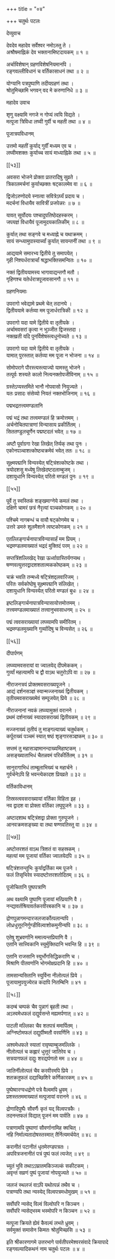 +++
title = "०४"

+++
चतुर्थः पटलः  

देव्युवाच  

देवदेव महादेव सर्वेश्वर नमोऽस्तु ते ।  
अश्रौषमाह्निकं देव भक्तानामिष्टदायकम् ॥ १ ॥  

अर्चाविशेषान् ग्रहणविशेषनियमानपि ।  
रङ्गवल्लीविधानं च वर्तिकासाधनं तथा ॥ २ ॥  

योग्यानि पत्रपुष्पाणि तदीयग्रहणं तथा ।  
श्रोतुमिच्छामि भगवन् वद मे करुणानिधे ॥ ३ ॥  

महादेव उवाच  

शृणु वक्ष्यामि नगजे न गोप्यं त्वयि विद्यते ।  
मत्पूजा त्रिविधा लघ्वी गुर्वी च महती तथा ॥ ४ ॥  

पूजात्रयविधानम्   

उत्तमो महतीं कुर्याद् गुर्वीं मध्यम एव च ।  
लघ्वीमशक्तः कुर्याच्च सायं माध्याह्निके तथा ॥ ५ ॥  

[[५३]]

अवसरा भोजने प्रोक्ता प्रातरादिषु सुव्रते ।  
त्रिकालमर्चनां कुर्याच्छक्तः षट्कालमेव वा ॥ ६ ॥  

द्विजोऽरुणोदये स्नात्वा सवित्रेऽर्घ्यं प्रदाय च ।  
मदर्चनां विधायैव सावित्रीं प्रजपेन्नरः ॥ ७ ॥  

यावत् सूर्योदयः पश्चादुपतिष्ठेदहस्करम् ।  
जपयज्ञं विधायैवं पूजामुदयकालिकीम् ॥ ८ ॥  

कुर्यात् तथा सङ्गवे च मध्याह्ने च यथाक्रमम् ।  
सायं सन्ध्यामुपास्यार्च्यां कुर्यात् सायन्तनीं तथा ॥ ९ ॥  

आद्ययामे समारभ्य द्वितीये तु समापयेत् ।  
गृही निश्यर्धरात्रार्चां श्रद्धाभक्तिसमन्वितः ॥ १० ॥  

नक्तं द्वितीययामस्य भागावाद्यन्तगौ मतौ ।  
गृहिणश्च यतेर्धरात्रपूजावसानगौ ॥ ११ ॥  

ग्रहणनियमाः  

उपरागो भवेद्यामे प्रथमे चेत् तदानघे ।  
द्वितीययामे कर्तव्या मम पूजार्धरात्रिकी ॥ १२ ॥  

उपरागो यदा यामे द्वितीये वा तृतीयके ।  
अर्चामवसरां कृत्वा न भुञ्जीत द्विजस्तदा ।  
नक्तव्रती यदि पुनर्विशेषस्त्वधुनोच्यते ॥ १३ ॥  

उपरागो यदा यामे द्वितीये वा तृतीयके ।  
यामात् पुरस्तात् कर्तव्या मम पूजा न भोजना ॥ १४ ॥  

सोमोपरागे पौरस्त्यस्त्याज्यो यामस्तु भोजने ।  
तत्पूर्वः शस्यते कालो नित्यनक्तोपजीविनाम् ॥ १५ ॥  

ग्रस्तेऽप्यस्तमिते भानौ नोपवासो नियुज्यते ।  
यतः प्रसादः संसेव्यो नियतं नक्तभोजिनाम् ॥ १६ ॥  

पद्मभद्रतत्त्वमण्डलानि  

पद्मं भद्रं तथा तत्त्वमण्डलं हि क्रमोत्तमम् ।  
अर्चनोचितपात्राणां विन्यासाय प्रकीर्तितम् ।  
सिततण्डुलचूर्णेन पद्मष्टदलं भवेत् ॥ १७ ॥  

अष्टौ पूर्वाग्रगा रेखा लिखेत् तिर्यक् तथा पुनः ।  
एकोनपञ्चाशत्कोष्ठचक्रमेवं भवेत् ततः ॥ १८ ॥  

सूक्ष्मपद्मानि विन्यस्येत् षट्त्रिंशत्कोष्टके तथा ।  
त्रयोदशसु मध्येषु लिखेदष्टदलाम्बुजम् ।  
दशायुधानि विन्यस्येत् परितो मण्डलं पुनः ॥ १९ ॥  

[[५५]]

पूर्वे तु स्वस्तिकं शङ्खमाग्नेये कमलं तथा ।  
दक्षिणे चामरं छत्रं नैरृत्यां पञ्चकोणकम् ॥ २० ॥  

पश्चिमे नागबन्धं च वायौ षट्कोणमेव च ।  
उत्तरे डमरुं शूलमैशाने त्वष्टकोणकम् ॥ २१ ॥  

एतल्लिङ्गार्चनापात्रविन्यासार्हं मम प्रियम् ।  
भद्रमण्डलमाख्यातं भद्रदं मुक्तिदं परम् ॥ २२ ॥  

सप्तत्रिंशल्लिखेद् रेखा ऊर्ध्वाग्रास्तिर्यगप्यथ ।  
षण्णवत्युत्तरद्वादशशतात्मककोष्ठकम् ॥ २३ ॥  

चक्रं भवति तन्मध्ये षट्त्रिंशद्दलवारिजम् ।  
परितः सर्वकोष्ठेषु सूक्ष्मपद्मानि संलिखेत् ।  
दशायुधानि विन्यस्येत् परितो मण्डलं बुधः ॥ २४ ॥  

इष्टलिङ्गार्चनापात्रविन्यासायोत्तमोत्तमम् ।  
तत्त्वमण्डलमाख्यातं तत्त्वानुभवसाधनम् ॥ २५ ॥  

पद्मं त्ववसराख्यायां लघ्व्यामपि समीरितम् ।  
भद्रमण्डलमुख्यानि गुर्व्यादिषु च विन्यसेत् ॥ २६ ॥  

[[५६]]

दीपार्पणम्   

लघ्व्यामवसरायां वा ज्वालयेद् दीपमेककम् ।  
गुर्व्यां महत्यामपि च द्वौ वाऽथ चतुरोऽपि वा ॥ २७ ॥  

नीराजनत्रयं प्रोक्तमवसराख्यपूजने ।  
आद्यं दर्शनसञ्ज्ञं स्यान्मज्जनाख्यं द्वितीयकम् ।  
तृतीयमवसराख्यमेवं सम्पूजयेत् प्रिये ॥ २८ ॥  

नीराजनानां नवकं लघ्व्यामुक्तं वरानने ।  
प्रथमं दर्शनाख्यं स्यादवसराख्यं द्वितीयकम् ॥ २९ ॥  

मज्जनाख्यं तृतीयं तु माङ्गल्याख्यं चतुर्थकम् ।  
कर्पूराख्यं पञ्चमं स्यात् षष्ठं शृङ्गारसञ्ज्ञकम् ॥ ३० ॥  

सप्तमं तु महासञ्ज्ञमानन्दाख्यमिहाष्टकम् ।  
असङ्ख्याताभिधं चैतन्नवमं परिकीर्तितम् ॥ ३१ ॥  

सानुरागाभिधं ताम्बूलाभिख्यं च महार्चने ।  
गुर्वर्चनेऽपि हि भवन्त्येकादश प्रियव्रते ॥ ३२ ॥  

वर्तिकाविधानम्   

तिस्रस्त्ववसराख्यायां वर्तिका विहिता इह ।  
नव द्वादश वा प्रोक्ता वर्तिका लघुपूजने ॥ ३३ ॥  

अष्टादशाथ षट्त्रिंशद्वा प्रोक्ता गुरुपूजने ।  
आनवक्रमसङ्ख्या वा तथा षण्णवतिस्तु वा ॥ ३४ ॥  

[[५७]]

अष्टोत्तरशतं वाऽथ त्रिशतं वा सहस्रकम् ।  
महत्यां मम पूजायां वर्तिका ज्वालयेदपि ॥ ३५ ॥  

षट्त्रिंशत्तन्तुभिः कुर्याद्वर्तिका मम पूजने ।  
फलं तिसृभिरेव स्यादष्टोत्तरशतोदितम् ॥ ३६ ॥  

पूजोचितानि पुष्पपत्राणि   

अथ वक्ष्यामि पुष्पाणि पूजायां मत्प्रियाणि वै ।  
नन्द्यावर्तश्रियावर्तकरवीरबकानि च ॥ ३७ ॥  

द्रोणपुन्नागमन्दारजलजार्कोत्पलान्यपि ।  
लोध्रधुत्तूरनिर्गुण्डीविल्वाशोकमुनीन्यपि ॥ ३८ ॥  

एतेषु शुभ्रवर्णानि ममात्यन्तप्रियाणि वै ।  
एतानि सात्त्विकानि स्युर्मुक्तिदानि भवन्ति हि ॥ ३९ ॥  

एतानि राजसानि स्युर्भोगसिद्धिकराणि च ।  
मिश्राणि पीतवर्णानि भोगमोक्षप्रदानि हि ॥ ४० ॥  

तामसान्यसितानि स्युर्विना नीलोत्पलं प्रिये ।  
पूजायामुपयुज्येरन्न कदापि नितम्बिनि ॥ ४१ ॥  

[[५८]]

कदम्बं चम्पकं चैव पुन्नागं बृहती तथा ।  
अऽस्वमेधफलं दद्युर्वसन्ते मह्यमर्पणात् ॥ ४२ ॥  

पाटली मल्लिका चैव शतपत्रं ममार्पितम् ।  
अग्निष्टोमफलं दद्युर्ग्रीष्मतौ वरवर्णिनि ॥ ४३ ॥  

अश्वमेधफले स्यातां रावृष्याम्बुजमल्लिके ।  
नीलोत्पलं च कह्लारं धुत्तूरं जातिरेव च ।  
सत्रयागफलं दद्युः शरद्यर्पणतो मम ॥ ४४ ॥  

जातिर्नीलोत्पलं चैव करवीरमपि प्रिये ।  
शतक्रतुफलं दद्याच्छिशिरे कर्णिकारकम् ॥ ४५ ॥  

पुष्पेष्वारग्वधद्रोणे पत्रे वैल्वमपि ध्रुवम् ।  
प्रशस्ततममाख्यातं मत्पूजायां वरानने ॥ ४६ ॥  

द्रोणादिपुष्पैः सौवर्णैः कृतं यद् विल्वपत्रकैः ।  
तदनन्तफलं विद्यात् पूजनं मम पार्वति ॥ ४७ ॥  

पत्राणामपि पुष्पाणां सौवर्णानामिह क्वचित् ।  
नहि निर्माल्यतादोषस्तस्मात् तैर्नित्यमर्चयेत् ॥ ४८ ॥  

करानीतं पटानीतं धृतमेरण्डपत्रतः ।  
अपवित्रजनानीतं पत्रं पुष्पं फलं त्यजेत् ॥ ४९ ॥  

च्युतं भुवि तथाऽऽघ्रातमकिञ्जल्कं सकीटकम् ।  
अवृन्तं सव्रणं पुष्पं पूजायां नोपयुज्यते ॥ ५० ॥  

जलजं स्थलजं वाऽपि यथोत्पन्नं तथैव च ।  
पत्राण्यपि तथा न्यस्येद् विल्वपत्रमधोमुखम् ॥ ५१ ॥  

सर्वोपरि न्यसेद् विल्वं विल्वोपरि न किञ्चन ।  
सर्वोपरि न्यसेद्भस्म भस्मोपरि न किञ्चन ॥ ५२ ॥  

मत्पूजा क्रियते ह्येवं कैवल्यं लभते ध्रुवम् ।  
सर्वमुक्तं समासेन किमतः श्रोतुमिच्छसि ॥ ५३ ॥  

इति श्रीकारणागमे उत्तरभागे पार्वतीपरमेश्वरसंवादे क्रियापादे   
रङ्गवल्यादिकथनं नाम चतुर्थः पटलः ॥ ४ ॥  


